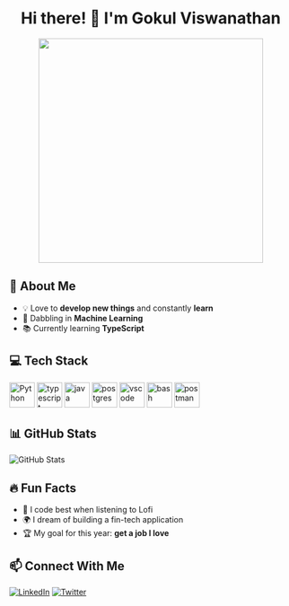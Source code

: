 <h1 align="center">Hi there! 👋 I'm Gokul Viswanathan</h1>
<p align="center">
  <img src="https://media.giphy.com/media/qgQUggAC3Pfv687qPC/giphy.gif" width="400px">
</p>

## 🚀 About Me
- 💡 Love to **develop new things** and constantly **learn**  
- 🤖 Dabbling in **Machine Learning**  
- 📚 Currently learning **TypeScript**

## 💻 Tech Stack
<p align="left">
<img src="https://cdn.jsdelivr.net/gh/devicons/devicon@latest/icons/python/python-plain.svg" alt="Python" width="45" height="45" />
<img src="https://cdn.jsdelivr.net/gh/devicons/devicon@latest/icons/typescript/typescript-original.svg" alt="typescript" width="45" height="45"  />
<img src="https://cdn.jsdelivr.net/gh/devicons/devicon@latest/icons/java/java-original.svg" alt="java" width="45" height="45"  />
<img src="https://cdn.jsdelivr.net/gh/devicons/devicon@latest/icons/postgresql/postgresql-original.svg" alt="postgres" width="45" height="45"/>
<img src="https://cdn.jsdelivr.net/gh/devicons/devicon/icons/vscode/vscode-original.svg" alt="vscode" width="45" height="45"/>
<img src="https://cdn.jsdelivr.net/gh/devicons/devicon/icons/bash/bash-original.svg" alt="bash" width="45" height="45"/>
<img src="https://cdn.jsdelivr.net/gh/devicons/devicon@latest/icons/postman/postman-original.svg" alt="postman" width="45" height="45"/ />
</p>

## 📊 GitHub Stats  
![GitHub Stats](https://github-readme-stats.vercel.app/api?username=gokul-viswanathan&show_icons=true&theme=radical)

## 🔥 Fun Facts  
- 🎵 I code best when listening to Lofi 
- 🌍 I dream of building a fin-tech application
- 🏆 My goal for this year: **get a job I love**  

## 📫 Connect With Me  
[![LinkedIn](https://img.shields.io/badge/LinkedIn-0A66C2?style=for-the-badge&logo=linkedin&logoColor=white)](https://www.linkedin.com/in/gokul-viswanathan/)
[![Twitter](https://img.shields.io/badge/Twitter-1DA1F2?style=for-the-badge&logo=twitter&logoColor=white)](https://x.com/gokul_2509)

